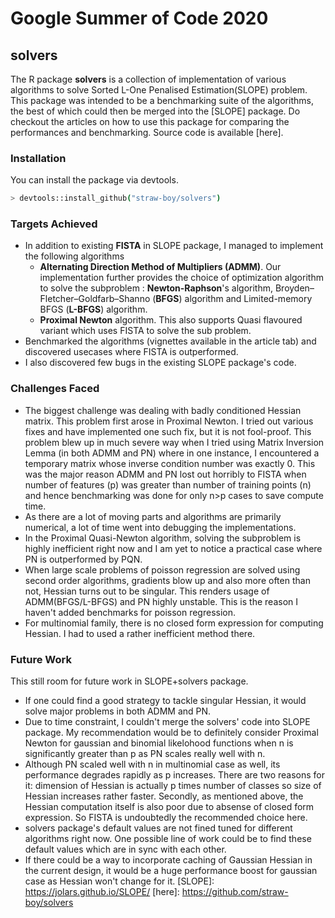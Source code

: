 # Google Summer of Code 2020
## solvers
The R package **solvers** is a collection of implementation of various algorithms to solve Sorted L-One Penalised Estimation(SLOPE) problem. This package was intended to be a benchmarking suite of the algorithms, the best of which could then be merged into the [SLOPE] package. Do checkout the articles on how to use this package for comparing the performances and benchmarking. Source code is available [here].

### Installation
You can install the package via devtools.
```sh
> devtools::install_github("straw-boy/solvers")
```

### Targets Achieved
* In addition to existing **FISTA** in SLOPE package, I managed to implement the following algorithms
  * **Alternating Direction Method of Multipliers (ADMM)**. Our implementation further provides the choice of optimization algorithm to solve the subproblem :         **Newton-Raphson**'s algorithm, Broyden–Fletcher–Goldfarb–Shanno (**BFGS**) algorithm and Limited-memory BFGS (**L-BFGS**) algorithm.
  * **Proximal Newton** algorithm. This also supports Quasi flavoured variant which uses FISTA to solve the sub problem.
* Benchmarked the algorithms (vignettes available in the article tab) and discovered usecases where FISTA is outperformed.
* I also discovered few bugs in the existing SLOPE package's code.

### Challenges Faced
- The biggest challenge was dealing with badly conditioned Hessian matrix. This problem first arose in Proximal Newton. I tried out various fixes and have implemented one such fix, but it is not fool-proof. This problem blew up in much severe way when I tried using Matrix Inversion Lemma (in both ADMM and PN) where in one instance, I encountered a temporary matrix whose inverse condition number was exactly 0. This was the major reason ADMM and PN lost out horribly to FISTA when number of features (p) was greater than number of training points (n) and hence benchmarking was done for only n>p cases to save compute time.
- As there are a lot of moving parts and algorithms are primarily numerical, a lot of time went into debugging the implementations.
- In the Proximal Quasi-Newton algorithm, solving the subproblem is highly inefficient right now and I am yet to notice a practical case where PN is outperformed by PQN.
- When large scale problems of poisson regression are solved using second order algorithms, gradients blow up and also more often than not, Hessian turns out to be singular. This renders usage of ADMM(BFGS/L-BFGS) and PN highly unstable. This is the reason I haven't added benchmarks for poisson regression.
- For multinomial family, there is no closed form expression for computing Hessian. I had to used a rather inefficient method there.

### Future Work
This still room for future work in SLOPE+solvers package.
- If one could find a good strategy to tackle singular Hessian, it would solve major problems in both ADMM and PN.
- Due to time constraint, I couldn't merge the solvers' code into SLOPE package. My recommendation would be to definitely consider Proximal Newton for gaussian and binomial likelohood functions when n is significantly greater than p as PN scales really well with n.
- Although PN scaled well with n in multinomial case as well, its performance degrades rapidly as p increases. There are two reasons for it: dimension of Hessian is actually p times number of classes so size of Hessian increases rather faster. Secondly, as mentioned above, the Hessian computation itself is also poor due to absense of closed form expression. So FISTA is undoubtedly the recommended choice here.
- solvers package's default values are not fined tuned for different algorithms right now. One possible line of work could be to find these default values which are in sync with each other.
- If there could be a way to incorporate caching of Gaussian Hessian in the current design, it would be a huge performance boost for gaussian case as Hessian won't change for it.
[SLOPE]: https://jolars.github.io/SLOPE/
[here]: https://github.com/straw-boy/solvers
